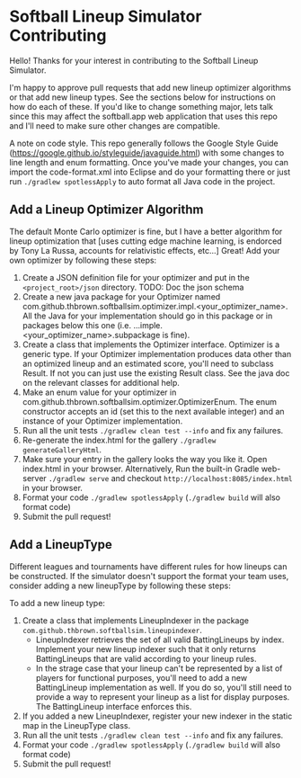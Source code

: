 # Softball Lineup Simulator Contributing

Hello! Thanks for your interest in contributing to the Softball Lineup Simulator.

I'm happy to approve pull requests that add new lineup optimizer algorithms or that add new lineup types. See the sections below for instructions on how do each of these. If you'd like to change something major, lets talk since this may affect the softball.app web application that uses this repo and I'll need to make sure other changes are compatible.

A note on code style. This repo generally follows the Google Style Guide (https://google.github.io/styleguide/javaguide.html) with some changes to line length and enum formatting. Once you've made your changes, you can import the code-format.xml into Eclipse and do your formatting there or just run `./gradlew spotlessApply` to auto format all Java code in the project.

## Add a Lineup Optimizer Algorithm

The default Monte Carlo optimizer is fine, but I have a better algorithm for lineup optimization that [uses cutting edge machine learning, is endorced by Tony La Russa, accounts for relativistic effects, etc...] Great! Add your own optimizer by following these steps:

1. Create a JSON definition file for your optimizer and put in the `<project_root>/json` directory. TODO: Doc the json schema
1. Create a new java package for your Optimizer named com.github.thbrown.softballsim.optimizer.impl.<your_optimizer_name>. All the Java for your implementation should go in this package or in packages below this one (i.e. ...imple.<your_optimizer_name>.subpackage is fine).
1. Create a class that implements the Optimizer interface. Optimizer is a generic type. If your Optimizer implementation produces data other than an optimized lineup and an estimated score, you'll need to subclass Result. If not you can just use the existing Result class. See the java doc on the relevant classes for additional help. 
1. Make an enum value for your optimizer in com.github.thbrown.softballsim.optimizer.OptimizerEnum. The enum constructor accepts an id (set this to the next available integer) and an instance of your Optimizer implementation.
1. Run all the unit tests `./gradlew clean test --info` and fix any failures.
1. Re-generate the index.html for the gallery `./gradlew generateGalleryHtml`. 
1. Make sure your entry in the gallery looks the way you like it. Open index.html in your browser. Alternatively, Run the built-in Gradle web-server `./gradlew serve` and checkout `http://localhost:8085/index.html` in your browser.
1. Format your code `./gradlew spotlessApply` (`./gradlew build` will also format code)
1. Submit the pull request!

## Add a LineupType

Different leagues and tournaments have different rules for how lineups can be constructed. If the simulator doesn't support the format your team uses, consider adding a new lineupType by following these steps:

To add a new lineup type:
1. Create a class that implements LineupIndexer in the package `com.github.thbrown.softballsim.lineupindexer`.
	- LineupIndexer retrieves the set of all valid BattingLineups by index. Implement your new lineup indexer such that it only returns BattingLineups that are valid according to your lineup rules.
	- In the strage case that your lineup can't be represented by a list of players for functional purposes, you'll need to add a new BattingLineup implementation as well. If you do so, you'll still need to provide a way to represent your lineup as a list for display purposes. The BattingLineup interface enforces this.
1. If you added a new LineupIndexer, register your new indexer in the static map in the LineupType class.
1. Run all the unit tests `./gradlew clean test --info` and fix any failures.
1. Format your code `./gradlew spotlessApply` (`./gradlew build` will also format code)
1. Submit the pull request!